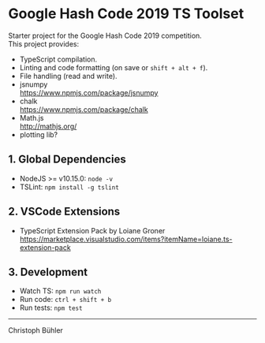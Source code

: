 # Google Hash Code 2019 TS Toolset

Starter project for the Google Hash Code 2019 competition.\
This project provides:

- TypeScript compilation.
- Linting and code formatting (on save or `shift + alt + f`).
- File handling (read and write).
- jsnumpy\
  https://www.npmjs.com/package/jsnumpy
- chalk\
  https://www.npmjs.com/package/chalk
- Math.js\
  http://mathjs.org/
- plotting lib?

## 1. Global Dependencies

- NodeJS >= v10.15.0: `node -v`
- TSLint: `npm install -g tslint`

## 2. VSCode Extensions

- TypeScript Extension Pack by Loiane Groner\
  https://marketplace.visualstudio.com/items?itemName=loiane.ts-extension-pack

## 3. Development

- Watch TS: `npm run watch`
- Run code: `ctrl + shift + b`
- Run tests: `npm test`

---

Christoph Bühler
